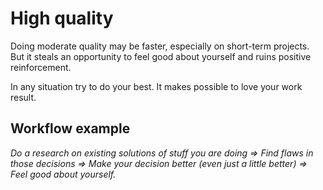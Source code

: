 # High quality

Doing moderate quality may be faster, especially on short-term projects. But it steals an opportunity to feel good about yourself and ruins positive reinforcement.

In any situation try to do your best. It makes possible to love your work result.

## Workflow example

*Do a research on existing solutions of stuff you are doing =>
Find flaws in those decisions => Make your decision better (even just a little better) =>
Feel good about yourself.*
